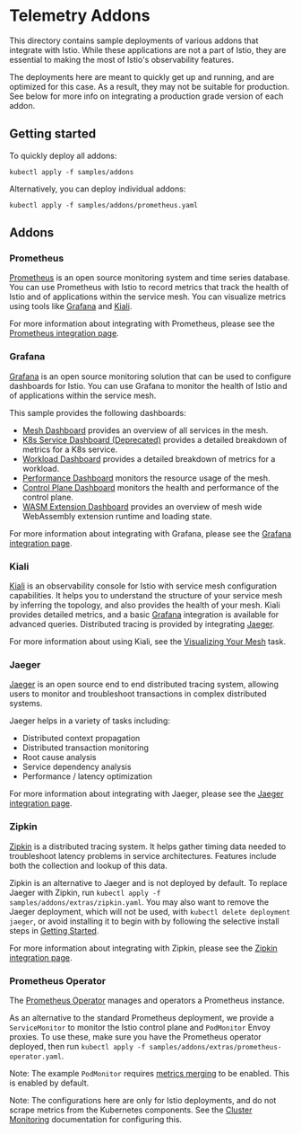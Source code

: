 # Telemetry Addons

This directory contains sample deployments of various addons that integrate with Istio. While these applications
are not a part of Istio, they are essential to making the most of Istio's observability features.

The deployments here are meant to quickly get up and running, and are optimized for this case. As a result,
they may not be suitable for production. See below for more info on integrating a production grade version of each
addon.

## Getting started

To quickly deploy all addons:

```shell script
kubectl apply -f samples/addons
```

Alternatively, you can deploy individual addons:

```shell script
kubectl apply -f samples/addons/prometheus.yaml
```

## Addons

### Prometheus

[Prometheus](https://prometheus.io/) is an open source monitoring system and time series database.
You can use Prometheus with Istio to record metrics that track the health of Istio and of applications within the service mesh.
You can visualize metrics using tools like [Grafana](#grafana) and [Kiali](#kiali).

For more information about integrating with Prometheus, please see the [Prometheus integration page](https://istio.io/docs/ops/integrations/prometheus/).

### Grafana

[Grafana](http://grafana.com/) is an open source monitoring solution that can be used to configure dashboards for Istio.
You can use Grafana to monitor the health of Istio and of applications within the service mesh.

This sample provides the following dashboards:

* [Mesh Dashboard](https://grafana.com/grafana/dashboards/7639) provides an overview of all services in the mesh.
* [K8s Service Dashboard (Deprecated)](https://grafana.com/grafana/dashboards/7636) provides a detailed breakdown of metrics for a K8s service.
* [Workload Dashboard](https://grafana.com/grafana/dashboards/7630) provides a detailed breakdown of metrics for a workload.
* [Performance Dashboard](https://grafana.com/grafana/dashboards/11829) monitors the resource usage of the mesh.
* [Control Plane Dashboard](https://grafana.com/grafana/dashboards/7645) monitors the health and performance of the control plane.
* [WASM Extension Dashboard](https://grafana.com/grafana/dashboards/13277) provides an overview of mesh wide WebAssembly extension runtime and loading state.

For more information about integrating with Grafana, please see the [Grafana integration page](https://istio.io/docs/ops/integrations/grafana/).

### Kiali

[Kiali](https://kiali.io/) is an observability console for Istio with service mesh configuration capabilities.
It helps you to understand the structure of your service mesh by inferring the topology, and also provides the health of your mesh.
Kiali provides detailed metrics, and a basic [Grafana](#grafana) integration is available for advanced queries.
Distributed tracing is provided by integrating [Jaeger](#jaeger).

For more information about using Kiali, see the [Visualizing Your Mesh](https://istio.io/docs/tasks/observability/kiali/) task.

### Jaeger

[Jaeger](https://www.jaegertracing.io/) is an open source end to end distributed tracing system, allowing users to monitor and troubleshoot transactions in complex distributed systems.

Jaeger helps in a variety of tasks including:

* Distributed context propagation
* Distributed transaction monitoring
* Root cause analysis
* Service dependency analysis
* Performance / latency optimization

For more information about integrating with Jaeger, please see the [Jaeger integration page](https://istio.io/docs/tasks/observability/distributed-tracing/jaeger/).

### Zipkin

[Zipkin](https://zipkin.io/) is a distributed tracing system. It helps gather timing data needed to troubleshoot latency problems in service architectures. Features include both the collection and lookup of this data.

Zipkin is an alternative to Jaeger and is not deployed by default. To replace Jaeger with Zipkin, run `kubectl apply -f samples/addons/extras/zipkin.yaml`.
You may also want to remove the Jaeger deployment, which will not be used, with `kubectl delete deployment jaeger`, or avoid installing it
to begin with by following the selective install steps in [Getting Started](#getting-started).

For more information about integrating with Zipkin, please see the [Zipkin integration page](https://istio.io/docs/tasks/observability/distributed-tracing/zipkin/).

### Prometheus Operator

The [Prometheus Operator](https://github.com/coreos/prometheus-operator) manages and operators a Prometheus instance.

As an alternative to the standard Prometheus deployment, we provide a `ServiceMonitor` to monitor the Istio control plane and `PodMonitor`
Envoy proxies. To use these, make sure you have the Prometheus operator deployed, then run `kubectl apply -f samples/addons/extras/prometheus-operator.yaml`.

Note: The example `PodMonitor` requires [metrics merging](https://istio.io/latest/docs/ops/integrations/prometheus/#option-1-metrics-merging) to be enabled. This is enabled by default.

Note: The configurations here are only for Istio deployments, and do not scrape metrics from the Kubernetes components. See the [Cluster Monitoring](https://coreos.com/operators/prometheus/docs/latest/user-guides/cluster-monitoring.html) documentation for configuring this.
